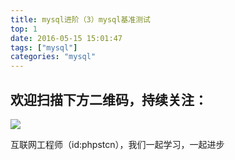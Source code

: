 ```yaml
---
title: mysql进阶（3）mysql基准测试
top: 1
date: 2016-05-15 15:01:47
tags: ["mysql"]
categories: "mysql"
---
```



## 欢迎扫描下方二维码，持续关注：
![](https://ww1.sinaimg.cn/large/a616b9a4gy1g4xzv954a4j20760763yo.jpg)

互联网工程师（id:phpstcn），我们一起学习，一起进步